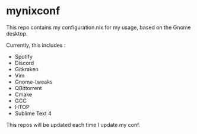 # mynixconf
This repo contains my configuration.nix for my usage, based on the Gnome desktop.

Currently, this includes :

- Spotify
- Discord
- Gitkraken
- Vim
- Gnome-tweaks
- QBittorrent
- Cmake
- GCC
- HTOP
- Sublime Text 4

This repos will be updated each time I update my conf.
